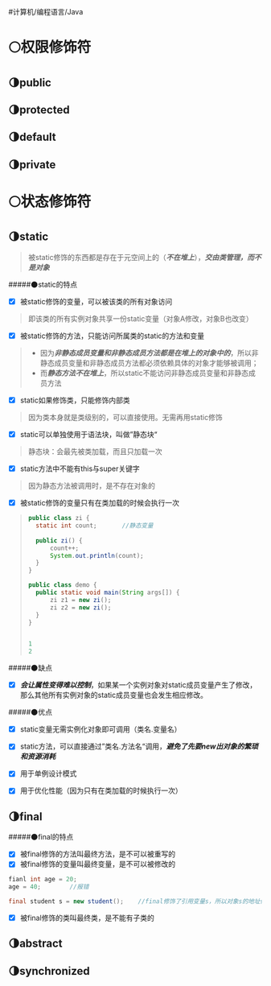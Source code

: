 #计算机/编程语言/Java 
# 🌕权限修饰符
## 🌗public

## 🌗protected

## 🌗default

## 🌗private

# 🌕状态修饰符
## 🌗static
>被static修饰的东西都是存在于元空间上的（***不在堆上***），***交由类管理，而不是对象***

#####🌑static的特点
- [x]  被static修饰的变量，可以被该类的所有对象访问
>即该类的所有实例对象共享一份static变量（对象A修改，对象B也改变）

- [x]  被static修饰的方法，只能访问所属类的static的方法和变量
>- 因为***非静态成员变量和非静态成员方法都是在堆上的对象中的***，所以非静态成员变量和非静态成员方法都必须依赖具体的对象才能够被调用；
>- 而***静态方法不在堆上***，所以static不能访问非静态成员变量和非静态成员方法

- [x]  static如果修饰类，只能修饰内部类
>因为类本身就是类级别的，可以直接使用。无需再用static修饰

- [x]  static可以单独使用于语法块，叫做”静态块“
>静态块：会最先被类加载，而且只加载一次

- [x]  static方法中不能有this与super关键字
>因为静态方法被调用时，是不存在对象的

- [x]  被static修饰的变量只有在类加载的时候会执行一次
>```java
>public class zi {
>	static int count;       //静态变量
>	
>	public zi() {
>		count++;
>		System.out.println(count);
>	}
>}
>```
>```java
>public class demo {
>	public static void main(String args[]) {
>		zi z1 = new zi();
>		zi z2 = new zi();
>	}
>}
>
>
>1
>2
>```

#####🌑缺点
- [x] ***会让属性变得难以控制***，如果某一个实例对象对static成员变量产生了修改，那么其他所有实例对象的static成员变量也会发生相应修改。

#####🌑优点
- [x] static变量无需实例化对象即可调用（类名.变量名）
- [x] static方法，可以直接通过”类名.方法名“调用，***避免了先要new出对象的繁琐和资源消耗***
- [x] 用于单例设计模式
- [x] 用于优化性能（因为只有在类加载的时候执行一次）


## 🌗final
#####🌑final的特点
- [x]  被final修饰的方法叫最终方法，是不可以被重写的
- [x]  被final修饰的变量叫最终变量，是不可以被修改的
```java
fianl int age = 20;
age = 40;        //报错
```

```java
final student s = new student();    //final修饰了引用变量s，所以对象s的地址值不能被修改
```

- [x]  被final修饰的类叫最终类，是不能有子类的


## 🌗abstract

## 🌗synchronized













































